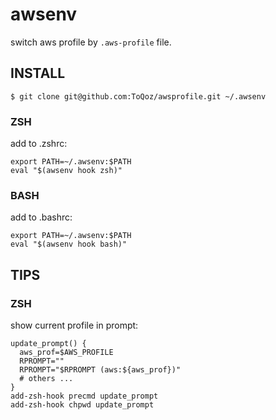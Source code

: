 # awsenv

switch aws profile by `.aws-profile` file.

## INSTALL

```
$ git clone git@github.com:ToQoz/awsprofile.git ~/.awsenv
```

### ZSH

add to .zshrc:

```
export PATH=~/.awsenv:$PATH
eval "$(awsenv hook zsh)"
```

### BASH

add to .bashrc:

```
export PATH=~/.awsenv:$PATH
eval "$(awsenv hook bash)"
```

## TIPS

### ZSH

show current profile in prompt:

```
update_prompt() {
  aws_prof=$AWS_PROFILE
  RPROMPT=""
  RPROMPT="$RPROMPT (aws:${aws_prof})"
  # others ...
}
add-zsh-hook precmd update_prompt
add-zsh-hook chpwd update_prompt
```
